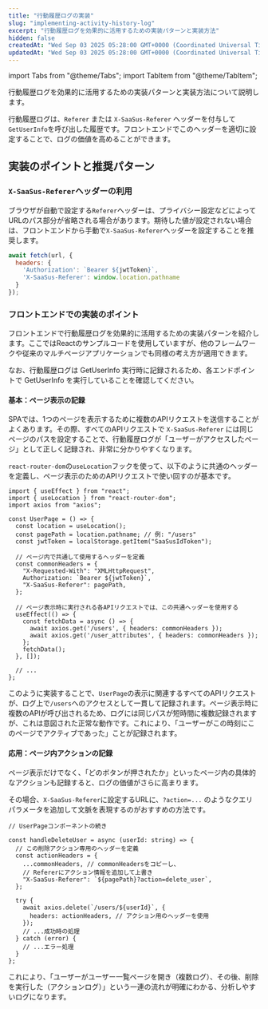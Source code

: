 ```yaml
---
title: "行動履歴ログの実装"
slug: "implementing-activity-history-log"
excerpt: "行動履歴ログを効果的に活用するための実装パターンと実装方法"
hidden: false
createdAt: "Wed Sep 03 2025 05:28:00 GMT+0000 (Coordinated Universal Time)"
updatedAt: "Wed Sep 03 2025 05:28:00 GMT+0000 (Coordinated Universal Time)"
---
```


import Tabs from "@theme/Tabs";
import TabItem from "@theme/TabItem";

行動履歴ログを効果的に活用するための実装パターンと実装方法について説明します。

行動履歴ログは、`Referer` または `X-SaaSus-Referer` ヘッダーを付与して`GetUserInfo`を呼び出した履歴です。フロントエンドでこのヘッダーを適切に設定することで、ログの価値を高めることができます。

## 実装のポイントと推奨パターン

### `X-SaaSus-Referer`ヘッダーの利用

ブラウザが自動で設定する`Referer`ヘッダーは、プライバシー設定などによってURLのパス部分が省略される場合があります。期待した値が設定されない場合は、フロントエンドから手動で`X-SaaSus-Referer`ヘッダーを設定することを推奨します。

```js
await fetch(url, {
  headers: {
    'Authorization': `Bearer ${jwtToken}`,
    'X-SaaSus-Referer': window.location.pathname
  }
});
```

### フロントエンドでの実装のポイント

フロントエンドで行動履歴ログを効果的に活用するための実装パターンを紹介します。ここではReactのサンプルコードを使用していますが、他のフレームワークや従来のマルチページアプリケーションでも同様の考え方が適用できます。

なお、行動履歴ログは GetUserInfo 実行時に記録されるため、各エンドポイントで GetUserInfo を実行していることを確認してください。

#### 基本：ページ表示の記録

SPAでは、1つのページを表示するために複数のAPIリクエストを送信することがよくあります。その際、すべてのAPIリクエストで `X-SaaSus-Referer` には同じページのパスを設定することで、行動履歴ログが「ユーザーがアクセスしたページ」として正しく記録され、非常に分かりやすくなります。

`react-router-dom`の`useLocation`フックを使って、以下のように共通のヘッダーを定義し、ページ表示のためのAPIリクエストで使い回すのが基本です。

```tsx
import { useEffect } from "react";
import { useLocation } from "react-router-dom";
import axios from "axios";

const UserPage = () => {
  const location = useLocation();
  const pagePath = location.pathname; // 例: "/users"
  const jwtToken = localStorage.getItem("SaaSusIdToken");

  // ページ内で共通して使用するヘッダーを定義
  const commonHeaders = {
    "X-Requested-With": "XMLHttpRequest",
    Authorization: `Bearer ${jwtToken}`,
    "X-SaaSus-Referer": pagePath,
  };

  // ページ表示時に実行される各APIリクエストでは、この共通ヘッダーを使用する
  useEffect(() => {
    const fetchData = async () => {
      await axios.get('/users', { headers: commonHeaders });
      await axios.get('/user_attributes', { headers: commonHeaders });
    };
    fetchData();
  }, []);

  // ...
};
```

このように実装することで、`UserPage`の表示に関連するすべてのAPIリクエストが、ログ上で`/users`へのアクセスとして一貫して記録されます。ページ表示時に複数のAPIが呼び出されるため、ログには同じパスが短時間に複数記録されますが、これは意図された正常な動作です。これにより、「ユーザーがこの時刻にこのページでアクティブであった」ことが記録されます。

#### 応用：ページ内アクションの記録

ページ表示だけでなく、「どのボタンが押されたか」といったページ内の具体的なアクションも記録すると、ログの価値がさらに高まります。

その場合、`X-SaaSus-Referer`に設定するURLに、`?action=...` のようなクエリパラメータを追加して文脈を表現するのがおすすめの方法です。

```tsx
// UserPageコンポーネントの続き

const handleDeleteUser = async (userId: string) => {
  // この削除アクション専用のヘッダーを定義
  const actionHeaders = {
    ...commonHeaders, // commonHeadersをコピーし、
    // Refererにアクション情報を追加して上書き
    "X-SaaSus-Referer": `${pagePath}?action=delete_user`, 
  };

  try {
    await axios.delete(`/users/${userId}`, {
      headers: actionHeaders, // アクション用のヘッダーを使用
    });
    // ...成功時の処理
  } catch (error) {
    // ...エラー処理
  }
};
```

これにより、「ユーザーがユーザー一覧ページを開き（複数ログ）、その後、削除を実行した（アクションログ）」という一連の流れが明確にわかる、分析しやすいログになります。
